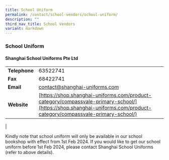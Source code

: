 ```yaml
---
title: School Uniform
permalink: /contact/school-vendors/school-uniform/
description: ""
third_nav_title: School Vendors
variant: markdown
---
```

### **School Uniform**
#### **Shanghai School Uniforms Pte Ltd**

|  |  |
|---|---|
| **Telephone** | 63522741 |
| **Fax** | 68422741 |
| **Email** | [contact@shanghai-uniforms.com](mailto:contact@shanghai-uniforms.com) |
| **Website** | [https://shop.shanghai-uniforms.com/product-category/compassvale-primary-school/](https://shop.shanghai-uniforms.com/product-category/compassvale-primary-school/)
|


Kindly note that school uniform will only be available in our school bookshop with effect from 1st Feb 2024. If you would like to get our school uniform before 1st Feb 2024, please contact Shanghai School Uniforms (refer to above details).